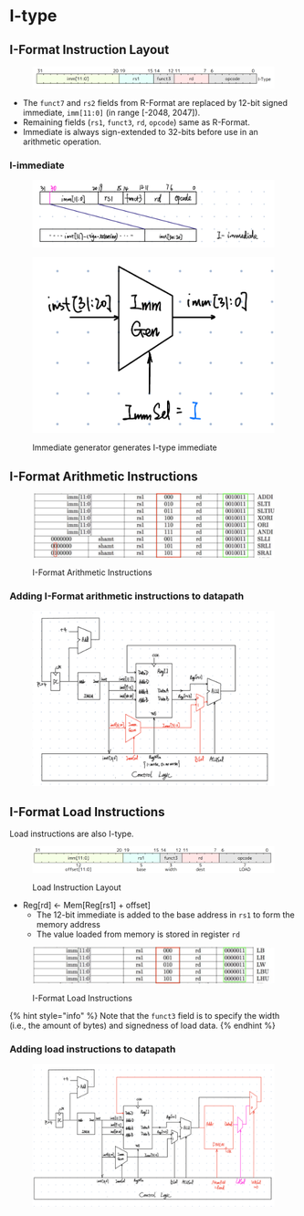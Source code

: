# I-type

## I-Format Instruction Layout

<figure><img src="../../.gitbook/assets/i-type.png" alt=""><figcaption></figcaption></figure>

* The `funct7` and `rs2` fields from R-Format are replaced by 12-bit signed immediate, `imm[11:0]` (in range \[-2048, 2047]).
* Remaining fields (`rs1`, `funct3`, `rd`, `opcode`) same as R-Format.
* Immediate is always sign-extended to 32-bits before use in an arithmetic operation.

### I-immediate

<figure><img src="../../.gitbook/assets/i-immediate.jpg" alt=""><figcaption></figcaption></figure>

<figure><img src="../../.gitbook/assets/immgen-i.jpg" alt=""><figcaption><p>Immediate generator generates I-type immediate</p></figcaption></figure>

## I-Format Arithmetic Instructions

<figure><img src="../../.gitbook/assets/i-type-instructions.png" alt=""><figcaption><p>I-Format Arithmetic Instructions</p></figcaption></figure>

### Adding I-Format arithmetic instructions to datapath

<figure><img src="../../.gitbook/assets/datapath2.jpg" alt=""><figcaption></figcaption></figure>

## I-Format Load Instructions

Load instructions are also I-type.

<figure><img src="../../.gitbook/assets/load-instruction-layout.png" alt=""><figcaption><p>Load Instruction Layout</p></figcaption></figure>

* Reg\[rd] <- Mem\[Reg\[rs1] + offset]
  * The 12-bit immediate is added to the base address in `rs1` to form the memory address
  * The value loaded from memory is stored in register `rd`

<figure><img src="../../.gitbook/assets/i-type-load-instructions.png" alt=""><figcaption><p>I-Format Load Instructions</p></figcaption></figure>

{% hint style="info" %}
Note that the `funct3` field is to specify the width (i.e., the amount of bytes) and signedness of load data.
{% endhint %}

### Adding load instructions to datapath

<figure><img src="../../.gitbook/assets/datapath3.jpg" alt=""><figcaption></figcaption></figure>
